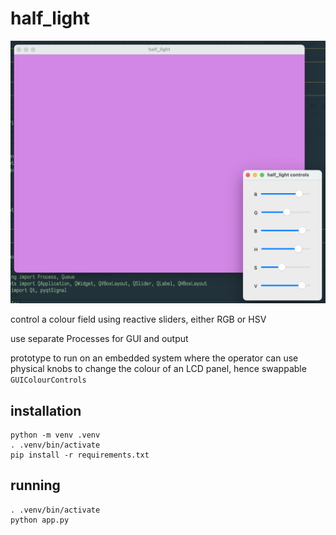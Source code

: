 # half_light

![half_light](/screenshots/screenshot.png)

control a colour field using reactive sliders, either RGB or HSV

use separate Processes for GUI and output

prototype to run on an embedded system where the operator can use
physical knobs to change the colour of an LCD panel, hence swappable
`GUIColourControls`

## installation

```shell
python -m venv .venv
. .venv/bin/activate
pip install -r requirements.txt
```

## running

```shell
. .venv/bin/activate
python app.py
```
